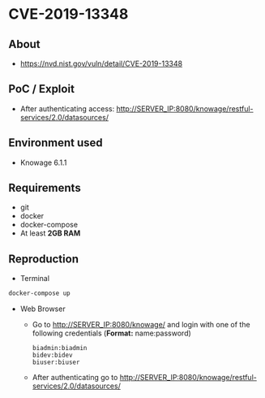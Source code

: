 # CVE-2019-13348

## About
* <https://nvd.nist.gov/vuln/detail/CVE-2019-13348>


## PoC / Exploit
* After authenticating access: <http://SERVER_IP:8080/knowage/restful-services/2.0/datasources/>
 

## Environment used

* Knowage 6.1.1

## Requirements
* git
* docker
* docker-compose
* At least **2GB RAM**

## Reproduction 
* Terminal
```bash
docker-compose up
```
* Web Browser
  * Go to <http://SERVER_IP:8080/knowage/> and login with one of the following credentials (**Format:** name:password)
  
        biadmin:biadmin
        bidev:bidev
        biuser:biuser
        
  * After authenticating go to <http://SERVER_IP:8080/knowage/restful-services/2.0/datasources/>